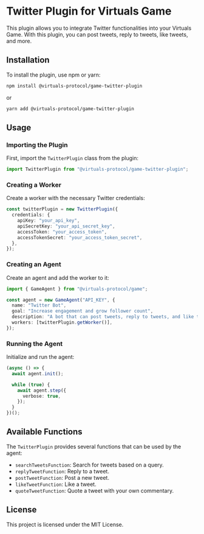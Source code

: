 # Twitter Plugin for Virtuals Game

This plugin allows you to integrate Twitter functionalities into your Virtuals Game. With this plugin, you can post tweets, reply to tweets, like tweets, and more.

## Installation

To install the plugin, use npm or yarn:

```bash
npm install @virtuals-protocol/game-twitter-plugin
```

or

```bash
yarn add @virtuals-protocol/game-twitter-plugin
```

## Usage

### Importing the Plugin

First, import the `TwitterPlugin` class from the plugin:

```typescript
import TwitterPlugin from "@virtuals-protocol/game-twitter-plugin";
```

### Creating a Worker

Create a worker with the necessary Twitter credentials:

```typescript
const twitterPlugin = new TwitterPlugin({
  credentials: {
    apiKey: "your_api_key",
    apiSecretKey: "your_api_secret_key",
    accessToken: "your_access_token",
    accessTokenSecret: "your_access_token_secret",
  },
});
```

### Creating an Agent

Create an agent and add the worker to it:

```typescript
import { GameAgent } from "@virtuals-protocol/game";

const agent = new GameAgent("API_KEY", {
  name: "Twitter Bot",
  goal: "Increase engagement and grow follower count",
  description: "A bot that can post tweets, reply to tweets, and like tweets",
  workers: [twitterPlugin.getWorker()],
});
```

### Running the Agent

Initialize and run the agent:

```typescript
(async () => {
  await agent.init();

  while (true) {
    await agent.step({
      verbose: true,
    });
  }
})();
```

## Available Functions

The `TwitterPlugin` provides several functions that can be used by the agent:

- `searchTweetsFunction`: Search for tweets based on a query.
- `replyTweetFunction`: Reply to a tweet.
- `postTweetFunction`: Post a new tweet.
- `likeTweetFunction`: Like a tweet.
- `quoteTweetFunction`: Quote a tweet with your own commentary.

## License

This project is licensed under the MIT License.
